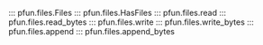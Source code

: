 ::: pfun.files.Files
::: pfun.files.HasFiles
::: pfun.files.read
::: pfun.files.read_bytes
::: pfun.files.write
::: pfun.files.write_bytes
::: pfun.files.append
::: pfun.files.append_bytes
